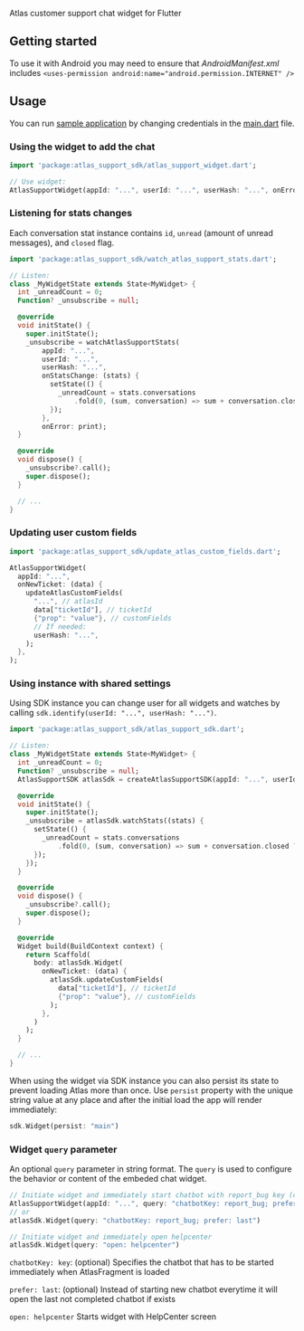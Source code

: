 <!--
This README describes the package. If you publish this package to pub.dev,
this README's contents appear on the landing page for your package.

For information about how to write a good package README, see the guide for
[writing package pages](https://dart.dev/guides/libraries/writing-package-pages).

For general information about developing packages, see the Dart guide for
[creating packages](https://dart.dev/guides/libraries/create-library-packages)
and the Flutter guide for
[developing packages and plugins](https://flutter.dev/developing-packages).
-->

Atlas customer support chat widget for Flutter

## Getting started

To use it with Android you may need to ensure that _AndroidManifest.xml_ includes `<uses-permission android:name="android.permission.INTERNET" />`

## Usage

You can run [sample application](https://github.com/atlas-support-inc/flutter-sdk/blob/master/example) by changing credentials in the [main.dart](https://github.com/atlas-support-inc/flutter-sdk/blob/master/example/lib/main.dart) file.

### Using the widget to add the chat

```dart
import 'package:atlas_support_sdk/atlas_support_widget.dart';

// Use widget:
AtlasSupportWidget(appId: "...", userId: "...", userHash: "...", onError: print)
```

### Listening for stats changes

Each conversation stat instance contains `id`, `unread` (amount of unread messages), and `closed` flag.

```dart
import 'package:atlas_support_sdk/watch_atlas_support_stats.dart';

// Listen:
class _MyWidgetState extends State<MyWidget> {
  int _unreadCount = 0;
  Function? _unsubscribe = null;

  @override
  void initState() {
    super.initState();
    _unsubscribe = watchAtlasSupportStats(
        appId: "...",
        userId: "...",
        userHash: "...",
        onStatsChange: (stats) {
          setState(() {
            _unreadCount = stats.conversations
                .fold(0, (sum, conversation) => sum + conversation.closed ? 0 : conversation.unread);
          });
        },
        onError: print);
  }

  @override
  void dispose() {
    _unsubscribe?.call();
    super.dispose();
  }

  // ...
}
```

### Updating user custom fields

```dart
import 'package:atlas_support_sdk/update_atlas_custom_fields.dart';

AtlasSupportWidget(
  appId: "...",
  onNewTicket: (data) {
    updateAtlasCustomFields(
      "...", // atlasId
      data["ticketId"], // ticketId
      {"prop": "value"}, // customFields
      // If needed:
      userHash: "...",
    );
  },
);
```

### Using instance with shared settings

Using SDK instance you can change user for all widgets and watches by calling `sdk.identify(userId: "...", userHash: "...")`.

```dart
import 'package:atlas_support_sdk/atlas_support_sdk.dart';

// Listen:
class _MyWidgetState extends State<MyWidget> {
  int _unreadCount = 0;
  Function? _unsubscribe = null;
  AtlasSupportSDK atlasSdk = createAtlasSupportSDK(appId: "...", userId: "...", userHash: "...", onError: print);

  @override
  void initState() {
    super.initState();
    _unsubscribe = atlasSdk.watchStats((stats) {
      setState(() {
        _unreadCount = stats.conversations
            .fold(0, (sum, conversation) => sum + conversation.closed ? 0 : conversation.unread);
      });
    });
  }

  @override
  void dispose() {
    _unsubscribe?.call();
    super.dispose();
  }

  @override
  Widget build(BuildContext context) {
    return Scaffold(
      body: atlasSdk.Widget(
        onNewTicket: (data) {
          atlasSdk.updateCustomFields(
            data["ticketId"], // ticketId
            {"prop": "value"}, // customFields
          );
        },
      )
    );
  }

  // ...
}
```

When using the widget via SDK instance you can also persist its state to prevent loading Atlas more than once.
Use `persist` property with the unique string value at any place and after the initial load the app will render immediately:

```dart
sdk.Widget(persist: "main")
```

### Widget `query` parameter

An optional `query` parameter in string format. The `query` is used to configure the behavior or content of the embeded chat widget.

```dart
// Initiate widget and immediately start chatbot with report_bug key (chatbotKey: report_bug), or open the last one if exists (prefer: last)
AtlasSupportWidget(appId: "...", query: "chatbotKey: report_bug; prefer: last")
// or
atlasSdk.Widget(query: "chatbotKey: report_bug; prefer: last")

// Initiate widget and immediately open helpcenter
atlasSdk.Widget(query: "open: helpcenter")
```

`chatbotKey: key`: (optional) Specifies the chatbot that has to be started immediately when AtlasFragment is loaded

`prefer: last`: (optional) Instead of starting new chatbot everytime it will open the last not completed chatbot if exists

`open: helpcenter` Starts widget with HelpCenter screen
